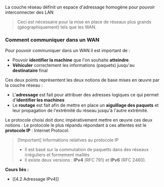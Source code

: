 La couche réseau définit un espace d'adressage homogène pour pouvoir interconnecter des LAN

> Ceci est nécessaire pour la mise en place de réseaux plus grands (géographiquement) tels que les WAN.

### Comment communiquer dans un WAN

Pour pouvoir communiquer dans un WAN il est important de : 

- Pouvoir **identifier la machine** que l'on souhaite **atteindre**.
- **Véhiculer** correctement les informations (paquets) jusqu'au **destinataire** final

Ces deux points représentent les deux notions de base mises en œuvre par la couche réseau :

- L'**adressage** est fait pour attribuer des adresses logiques ce qui permet d'**identifier les machines**
- Le **routage** est fait afin de mettre en place un **aiguillage des paquets** et leur propagation de l'extrêmité du réseau jusqu'à l'autre extrêmité.

Le protocole choisi doit donc impérativement mettre en œuvre ces deux notions :
Le protocole le plus répandu répondant à ces attentes est le **protocole IP** : Internet Protocol.

>[!important] Informations relatives au protocole IP
> - Il est basé sur la commutation de paquetts dans des réseaux irréguliers et formement maillés
> - Il existe deux versions : **IPv4** (RFC 791) et **IPv6** (RFC 2460).


**Cours liés :**
- [[4.2 Adressage IPv4]]